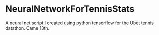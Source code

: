 # NeuralNetworkForTennisStats
A neural net script I created using python tensorflow for the Ubet tennis datathon. Came 13th. 

